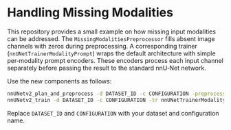 # Handling Missing Modalities

This repository provides a small example on how missing input modalities can be addressed. The
`MissingModalitiesPreprocessor` fills absent image channels with zeros during preprocessing. A
corresponding trainer (`nnUNetTrainerModalityPrompt`) wraps the default architecture with simple
per‑modality prompt encoders. These encoders process each input channel separately before passing
the result to the standard nnU‑Net network.

Use the new components as follows:

```bash
nnUNetv2_plan_and_preprocess -d DATASET_ID -c CONFIGURATION -preprocessor_name MissingModalitiesPreprocessor
nnUNetv2_train -d DATASET_ID -c CONFIGURATION -tr nnUNetTrainerModalityPrompt
```

Replace `DATASET_ID` and `CONFIGURATION` with your dataset and configuration name.

